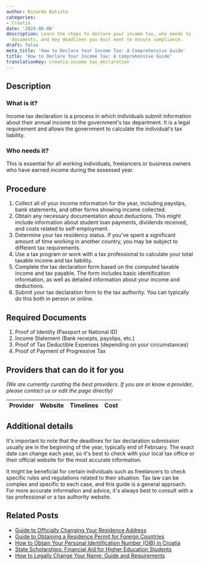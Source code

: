 ```yaml
---
author: Ricardo Batista
categories:
- Croatia
date: '2024-06-08'
description: Learn the steps to declare your income tax, who needs to file, required
  documents, and key deadlines you must meet to ensure compliance.
draft: false
meta_title: 'How to Declare Your Income Tax: A Comprehensive Guide'
title: 'How to Declare Your Income Tax: A Comprehensive Guide'
translationKey: croatia-income_tax_declaration
---
```


## Description
### What is it?
Income tax declaration is a process in which individuals submit information about their annual income to the government's tax department. It is a legal requirement and allows the government to calculate the individual's tax liability. 

### Who needs it?
This is essential for all working individuals, freelancers or business owners who have earned income during the assessed year. 

## Procedure

1. Collect all of your income information for the year, including payslips, bank statements, and other forms showing income collected.
2. Obtain any necessary documentation about deductions. This might include information about student loan payments, dividends received, and costs related to self-employment.
3. Determine your tax residency status. If you've spent a significant amount of time working in another country, you may be subject to different tax requirements.
4. Use a tax program or work with a tax professional to calculate your total taxable income and tax liability.
5. Complete the tax declaration form based on the computed taxable income and tax payable. The form includes basic identification information, as well as detailed information about your income and deductions. 
6. Submit your tax declaration form to the tax authority. You can typically do this both in person or online. 

## Required Documents

1. Proof of Identity (Passport or National ID)
2. Income Statement (Bank receipts, payslips, etc.)
3. Proof of Tax Deductible Expenses (depending on your circumstances)
4. Proof of Payment of Progressive Tax 

## Providers that can do it for you

_(We are currently curating the best providers. If you are or know a provider, please contact us or edit the page directly)_

| Provider        |     Website     |     Timelines    |       Cost      |
| :-------------: | :-------------: |  :-------------: | :-------------: |

## Additional details
It's important to note that the deadlines for tax declaration submission usually are in the beginning of the year, typically end of February. The exact date can change each year, so it's best to check with your local tax office or their official website for the most accurate information.
  
It might be beneficial for certain individuals such as freelancers to check specific rules and regulations related to their situation. Tax law can be complex and specific to each case, and this guide is a general approach. For more accurate information and advice, it's always best to consult with a tax professional or a tax authority website.
## Related Posts

- [Guide to Officially Changing Your Residence Address](https://tramitit.com/guides/croatia/change_of_residence/)
- [Guide to Obtaining a Residence Permit for Foreign Countries](https://tramitit.com/guides/croatia/issuance_of_residence_permit_for_foreigners/)
- [How to Obtain Your Personal Identification Number (OIB) in Croatia](https://tramitit.com/guides/croatia/assignment_of_personal_identification_number_(oib)/)
- [State Scholarships: Financial Aid for Higher Education Students](https://tramitit.com/guides/croatia/application_for_state_scholarships/)
- [How to Legally Change Your Name: Guide and Requirements](https://tramitit.com/guides/croatia/change_of_name/)